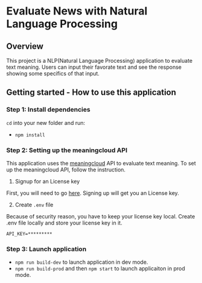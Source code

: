 # Evaluate News with Natural Language Processing

## Overview

This project is a NLP(Natural Language Processing) application to evaluate text meaning. Users can input their favorate text and see the response showing some specifics of that input.

## Getting started - How to use this application

### Step 1: Install dependencies

`cd` into your new folder and run:
- `npm install`

### Step 2: Setting up the meaningcloud API

This application uses the [meaningcloud](https://www.meaningcloud.com/) API to evaluate text meaning.
To set up the meaningcloud API, follow the instruction.

1. Signup for an License key

First, you will need to go [here](https://www.meaningcloud.com/developer/create-account). Signing up will get you an License key.

2. Create `.env` file

Because of security reason, you have to keep your license key local. Create .env file locally and store your license key in it.
```
API_KEY=*********
```

### Step 3: Launch application

- `npm run build-dev` to launch application in dev mode.
- `npm run build-prod` and then `npm start` to launch applicaiton in prod mode.
